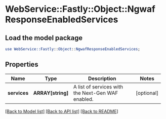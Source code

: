 # WebService::Fastly::Object::NgwafResponseEnabledServices

## Load the model package
```perl
use WebService::Fastly::Object::NgwafResponseEnabledServices;
```

## Properties
Name | Type | Description | Notes
------------ | ------------- | ------------- | -------------
**services** | **ARRAY[string]** | A list of services with the Next-Gen WAF enabled. | [optional] 

[[Back to Model list]](../README.md#documentation-for-models) [[Back to API list]](../README.md#documentation-for-api-endpoints) [[Back to README]](../README.md)



